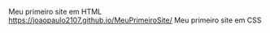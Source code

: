 Meu primeiro site em HTML
https://joaopaulo2107.github.io/MeuPrimeiroSite/
Meu primeiro site em CSS
